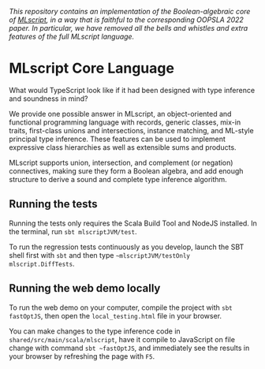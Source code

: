 _This repository contains an implementation of the Boolean-algebraic core of [MLscript](https://github.com/hkust-taco/mlscript), in a way that is faithful to the corresponding OOPSLA 2022 paper. In particular, we have removed all the bells and whistles and extra features of the full MLscript language._

# MLscript Core Language

What would TypeScript look like if it had been designed with type inference and soundness in mind?

We provide one possible answer in MLscript, an object-oriented and functional programming language with records, generic classes, mix-in traits, first-class unions and intersections, instance matching, and ML-style principal type inference.
These features can be used to implement expressive class hierarchies as well as extensible sums and products.

MLscript supports union, intersection, and complement (or negation) connectives, making sure they form a Boolean algebra, and add enough structure to derive a sound and complete type inference algorithm.


## Running the tests

Running the tests only requires the Scala Build Tool and NodeJS installed.
In the terminal, run `sbt mlscriptJVM/test`.

To run the regression tests continuously as you develop,
launch the SBT shell first with `sbt` and then type `~mlscriptJVM/testOnly mlscript.DiffTests`.

## Running the web demo locally

To run the web demo on your computer, compile the project with `sbt fastOptJS`, then open the `local_testing.html` file in your browser.

You can make changes to the type inference code
in `shared/src/main/scala/mlscript`,
have it compile to JavaScript on file change with command
`sbt ~fastOptJS`,
and immediately see the results in your browser by refreshing the page with `F5`.
